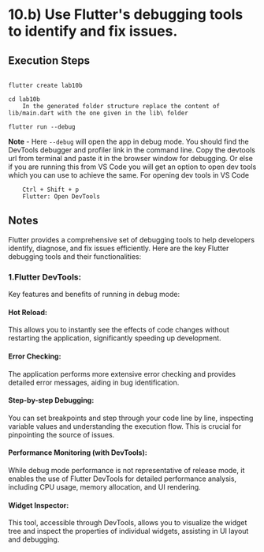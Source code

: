 # 10.b) Use Flutter's debugging tools to identify and fix issues.

## Execution Steps

```

flutter create lab10b

cd lab10b
    In the generated folder structure replace the content of lib/main.dart with the one given in the lib\ folder 

flutter run --debug

```

**Note** - Here `--debug` will open the app in debug mode. You should find the DevTools debugger and profiler link in the command line. Copy the devtools url from terminal and paste it in the browser window for debugging. Or else if you are running this from VS Code you will get an option to open dev tools which you can use to achieve the same. For opening dev tools in VS Code

```
    Ctrl + Shift + p
    Flutter: Open DevTools
```

## Notes 

Flutter provides a comprehensive set of debugging tools to help developers identify, diagnose, and fix issues efficiently. Here are the key Flutter debugging tools and their functionalities:

### 1.Flutter DevTools:

Key features and benefits of running in debug mode:

#### Hot Reload:
This allows you to instantly see the effects of code changes without restarting the application, significantly speeding up development.

#### Error Checking:
The application performs more extensive error checking and provides detailed error messages, aiding in bug identification.

#### Step-by-step Debugging:
You can set breakpoints and step through your code line by line, inspecting variable values and understanding the execution flow. This is crucial for pinpointing the source of issues.

#### Performance Monitoring (with DevTools):
While debug mode performance is not representative of release mode, it enables the use of Flutter DevTools for detailed performance analysis, including CPU usage, memory allocation, and UI rendering.

#### Widget Inspector:
This tool, accessible through DevTools, allows you to visualize the widget tree and inspect the properties of individual widgets, assisting in UI layout and debugging.




